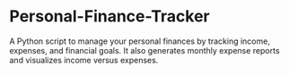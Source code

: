 # Personal-Finance-Tracker
A Python script to manage your personal finances by tracking income, expenses, and financial goals. It also generates monthly expense reports and visualizes income versus expenses.
